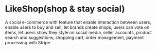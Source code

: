 # LikeShop(shop & stay social)
A social e-commerce with feature that enable interaction between users, enable users to buy and sell, let brands create shops, users can vote on items, let users show they style on social media, seller accounts, product search and suggestions, shopping cart, order management, payment processing with Stripe
